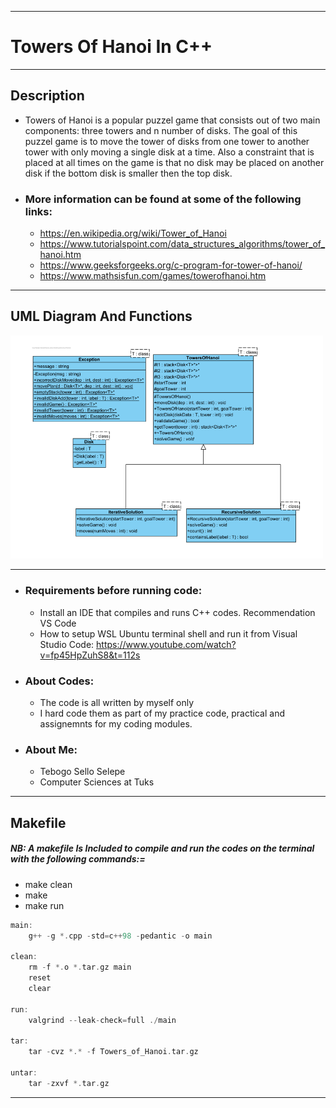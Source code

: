 ________________________________________________________________________________________
#                        Towers Of Hanoi In C++                              
________________________________________________________________________________________
## Description

- Towers of Hanoi is a popular puzzel game that consists out of two main components: three towers
and n number of disks. The goal of this puzzel game is to move the tower of disks from one tower to
another tower with only moving a single disk at a time. Also a constraint that is placed at all times
on the game is that no disk may be placed on another disk if the bottom disk is smaller then the top
disk.

- ### More information can be found at some of the following links:
  - https://en.wikipedia.org/wiki/Tower_of_Hanoi
  - https://www.tutorialspoint.com/data_structures_algorithms/tower_of_hanoi.htm
  - https://www.geeksforgeeks.org/c-program-for-tower-of-hanoi/
  - https://www.mathsisfun.com/games/towerofhanoi.htm
________________________________________________________________________________________
## UML Diagram And Functions
<img width="500" alt="UML diagram and functions" src="https://github.com/TebogoYungMercykay/Towers_Of_Hanoi----Recursion_And_STL_Stacks/blob/main/UML_Diagram.png">

________________________________________________________________________________________
- ### Requirements before running code:
    - Install an IDE that compiles and runs C++ codes. Recommendation VS Code
    - How to setup WSL Ubuntu terminal shell and run it from Visual Studio Code: https://www.youtube.com/watch?v=fp45HpZuhS8&t=112s
- ### About Codes:
    - The code is all written by myself only
    - I hard code them as part of my practice code, practical and assignemnts for my coding modules.
- ###  About Me: 
    - Tebogo Sello Selepe
    - Computer Sciences at Tuks
________________________________________________________________________________________
 ## Makefile
 ##### NB: A makefile Is Included to compile and run the codes on the terminal with the following commands:=
- make clean
- make
- make run


```C++
main:
	g++ -g *.cpp -std=c++98 -pedantic -o main

clean:
	rm -f *.o *.tar.gz main
	reset
	clear

run:
	valgrind --leak-check=full ./main

tar:
	tar -cvz *.* -f Towers_of_Hanoi.tar.gz
	
untar:
	tar -zxvf *.tar.gz
```
________________________________________________________________________________________
